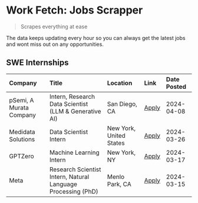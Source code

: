 # Work Fetch: Jobs Scrapper
> Scrapes everything at ease

The data keeps updating every hour so you can always get the latest jobs and wont miss out on any opportunities.

## SWE Internships
<!--START_SECTION:workfetch-->
| Company                 | Title                                                        | Location                | Link                                                                                                                                                                                                                                                                         | Date Posted   |
|:------------------------|:-------------------------------------------------------------|:------------------------|:-----------------------------------------------------------------------------------------------------------------------------------------------------------------------------------------------------------------------------------------------------------------------------|:--------------|
| pSemi, A Murata Company | Intern, Research Data Scientist (LLM & Generative AI)        | San Diego, CA           | [Apply](https://www.linkedin.com/jobs/view/intern-research-data-scientist-llm-generative-ai-at-psemi-a-murata-company-3887074168?position=3&pageNum=0&refId=4pT8EQZjYHXyZosCF8QsNg%3D%3D&trackingId=Ljj0u7QZO%2FBugpbl6ZlMng%3D%3D&trk=public_jobs_jserp-result_search-card) | 2024-04-08    |
| Medidata Solutions      | Data Scientist Intern                                        | New York, United States | [Apply](https://www.linkedin.com/jobs/view/data-scientist-intern-at-medidata-solutions-3810253704?position=8&pageNum=0&refId=4pT8EQZjYHXyZosCF8QsNg%3D%3D&trackingId=8Cj7K8TMx1q%2F5m7Sq5d9ZQ%3D%3D&trk=public_jobs_jserp-result_search-card)                                | 2024-03-26    |
| GPTZero                 | Machine Learning Intern                                      | New York, NY            | [Apply](https://www.linkedin.com/jobs/view/machine-learning-intern-at-gptzero-3860723963?position=7&pageNum=0&refId=4pT8EQZjYHXyZosCF8QsNg%3D%3D&trackingId=I6bGoYfu%2FC3Dnj53sEaWTw%3D%3D&trk=public_jobs_jserp-result_search-card)                                         | 2024-03-17    |
| Meta                    | Research Scientist Intern, Natural Language Processing (PhD) | Menlo Park, CA          | [Apply](https://www.linkedin.com/jobs/view/research-scientist-intern-natural-language-processing-phd-at-meta-3858718375?position=5&pageNum=0&refId=4pT8EQZjYHXyZosCF8QsNg%3D%3D&trackingId=fObJtXowejw%2FWpLIpj6xCw%3D%3D&trk=public_jobs_jserp-result_search-card)          | 2024-03-15    |
<!--END_SECTION:workfetch-->
